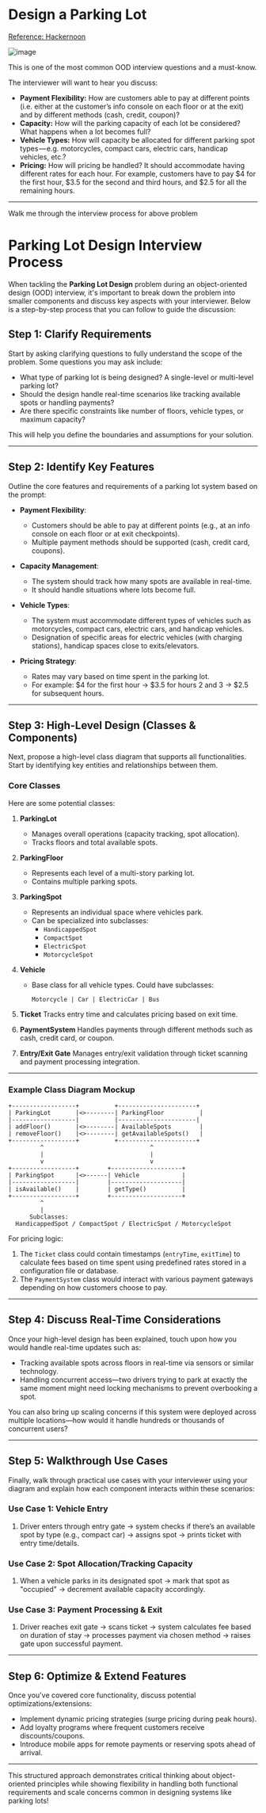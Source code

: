 # Design a Parking Lot 
[Reference: Hackernoon](https://hackernoon.com/the-top-10-object-oriented-design-interview-questions-developers-should-know-c7fc2e13ce39#:~:text=7.%20Design%20a%20Parking%C2%A0Lot)

![image](https://hackernoon.imgix.net/hn-images/1*RF8k7w8yEaZqHgj4Bk9tKg.png)

This is one of the most common OOD interview questions and a must-know.

The interviewer will want to hear you discuss:

- **Payment Flexibility:** How are customers able to pay at different points (i.e. either at the customer’s info console on each floor or at the exit) and by different methods (cash, credit, coupon)?
- **Capacity:** How will the parking capacity of each lot be considered? What happens when a lot becomes full?
- **Vehicle Types:** How will capacity be allocated for different parking spot types — e.g. motorcycles, compact cars, electric cars, handicap vehicles, etc.?
- **Pricing:** How will pricing be handled? It should accommodate having different rates for each hour. For example, customers have to pay $4 for the first hour, $3.5 for the second and third hours, and $2.5 for all the remaining hours.

---

Walk me through the interview process for above problem


# Parking Lot Design Interview Process

When tackling the **Parking Lot Design** problem during an object-oriented design (OOD) interview, it's important to break down the problem into smaller components and discuss key aspects with your interviewer. Below is a step-by-step process that you can follow to guide the discussion:

## Step 1: Clarify Requirements

Start by asking clarifying questions to fully understand the scope of the problem. Some questions you may ask include:

- What type of parking lot is being designed? A single-level or multi-level parking lot?
- Should the design handle real-time scenarios like tracking available spots or handling payments?
- Are there specific constraints like number of floors, vehicle types, or maximum capacity?
  
This will help you define the boundaries and assumptions for your solution.

---

## Step 2: Identify Key Features

Outline the core features and requirements of a parking lot system based on the prompt:

- **Payment Flexibility**: 
    - Customers should be able to pay at different points (e.g., at an info console on each floor or at exit checkpoints).
    - Multiple payment methods should be supported (cash, credit card, coupons).
  
- **Capacity Management**: 
    - The system should track how many spots are available in real-time.
    - It should handle situations where lots become full.
  
- **Vehicle Types**:
    - The system must accommodate different types of vehicles such as motorcycles, compact cars, electric cars, and handicap vehicles.
    - Designation of specific areas for electric vehicles (with charging stations), handicap spaces close to exits/elevators.

- **Pricing Strategy**:
    - Rates may vary based on time spent in the parking lot.
    - For example: $4 for the first hour -> $3.5 for hours 2 and 3 -> $2.5 for subsequent hours.

---

## Step 3: High-Level Design (Classes & Components)

Next, propose a high-level class diagram that supports all functionalities. Start by identifying key entities and relationships between them.

### Core Classes
Here are some potential classes:

1. **ParkingLot**
   - Manages overall operations (capacity tracking, spot allocation).
   - Tracks floors and total available spots.

2. **ParkingFloor**
   - Represents each level of a multi-story parking lot.
   - Contains multiple parking spots.

3. **ParkingSpot**
   - Represents an individual space where vehicles park.
   - Can be specialized into subclasses:
     - `HandicappedSpot`
     - `CompactSpot`
     - `ElectricSpot`
     - `MotorcycleSpot`

4. **Vehicle**
   - Base class for all vehicle types.
   Could have subclasses:
     ```plaintext
     Motorcycle | Car | ElectricCar | Bus
     ```

5. **Ticket**
   Tracks entry time and calculates pricing based on exit time.

6. **PaymentSystem**
   Handles payments through different methods such as cash, credit card, or coupon.

7. **Entry/Exit Gate**
   Manages entry/exit validation through ticket scanning and payment processing integration.

---

### Example Class Diagram Mockup

```plaintext
+------------------+          +----------------------+
| ParkingLot       |<>--------| ParkingFloor          |
|------------------|          |----------------------|
| addFloor()       |<>--------| AvailableSpots        |
| removeFloor()    |<>--------| getAvailableSpots()   |
+------------------+          +----------------------+
         ^                              ^
         |                              |
         v                              v
+------------------+        +--------------------+
| ParkingSpot      |<>------| Vehicle            |
|------------------|        |--------------------|
| isAvailable()    |        | getType()          |
+------------------+        +--------------------+
         ^
         |
      Subclasses:
  HandicappedSpot / CompactSpot / ElectricSpot / MotorcycleSpot

```

For pricing logic:

1. The `Ticket` class could contain timestamps (`entryTime`, `exitTime`) to calculate fees based on time spent using predefined rates stored in a configuration file or database.
2. The `PaymentSystem` class would interact with various payment gateways depending on how customers choose to pay.

---

## Step 4: Discuss Real-Time Considerations

Once your high-level design has been explained, touch upon how you would handle real-time updates such as:

- Tracking available spots across floors in real-time via sensors or similar technology.
- Handling concurrent access—two drivers trying to park at exactly the same moment might need locking mechanisms to prevent overbooking a spot.
  
You can also bring up scaling concerns if this system were deployed across multiple locations—how would it handle hundreds or thousands of concurrent users?

---

## Step 5: Walkthrough Use Cases

Finally, walk through practical use cases with your interviewer using your diagram and explain how each component interacts within these scenarios:

### Use Case 1: Vehicle Entry
1. Driver enters through entry gate → system checks if there’s an available spot by type (e.g., compact car) → assigns spot → prints ticket with entry time/details.

### Use Case 2: Spot Allocation/Tracking Capacity
1. When a vehicle parks in its designated spot → mark that spot as "occupied" → decrement available capacity accordingly.
   
### Use Case 3: Payment Processing & Exit
1. Driver reaches exit gate → scans ticket → system calculates fee based on duration of stay → processes payment via chosen method → raises gate upon successful payment.

---

## Step 6: Optimize & Extend Features

Once you've covered core functionality, discuss potential optimizations/extensions:

- Implement dynamic pricing strategies (surge pricing during peak hours).
- Add loyalty programs where frequent customers receive discounts/coupons.
- Introduce mobile apps for remote payments or reserving spots ahead of arrival.

---

This structured approach demonstrates critical thinking about object-oriented principles while showing flexibility in handling both functional requirements and scale concerns common in designing systems like parking lots!